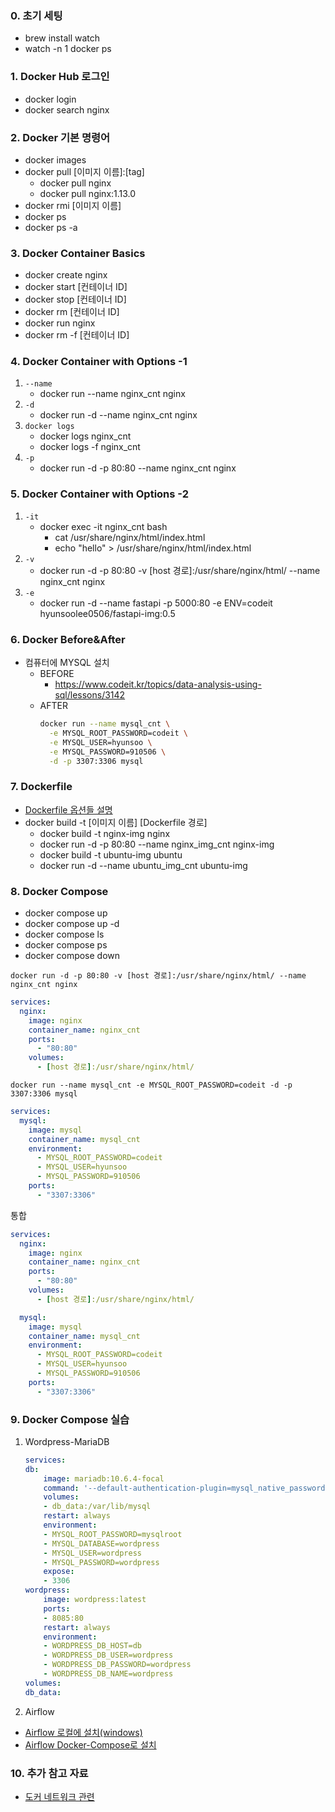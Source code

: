 ### 0. 초기 세팅
- brew install watch
- watch -n 1 docker ps
### 1. Docker Hub 로그인
- docker login
- docker search nginx
### 2. Docker 기본 명령어
- docker images
- docker pull [이미지 이름]:[tag]
  - docker pull nginx
  - docker pull nginx:1.13.0
- docker rmi [이미지 이름]
- docker ps
- docker ps -a
### 3. Docker Container Basics
- docker create nginx
- docker start [컨테이너 ID]
- docker stop [컨테이너 ID]
- docker rm [컨테이너 ID]
- docker run nginx
- docker rm -f [컨테이너 ID]
### 4. Docker Container with Options -1
1. `--name`
   - docker run --name nginx_cnt nginx
2. `-d`
   - docker run -d --name nginx_cnt nginx
3. `docker logs`
    - docker logs nginx_cnt
    - docker logs -f nginx_cnt
4. `-p`
   - docker run -d -p 80:80 --name nginx_cnt nginx
### 5. Docker Container with Options -2
1. `-it`
   - docker exec -it nginx_cnt bash
     - cat /usr/share/nginx/html/index.html
     - echo "hello" > /usr/share/nginx/html/index.html
1. `-v` 
   - docker run -d -p 80:80 -v [host 경로]:/usr/share/nginx/html/ --name nginx_cnt nginx
2. `-e`
   - docker run -d --name fastapi -p 5000:80 -e ENV=codeit hyunsoolee0506/fastapi-img:0.5
### 6. Docker Before&After
- 컴퓨터에 MYSQL 설치
  - BEFORE
    - https://www.codeit.kr/topics/data-analysis-using-sql/lessons/3142
  - AFTER
    ```bash
    docker run --name mysql_cnt \
      -e MYSQL_ROOT_PASSWORD=codeit \
      -e MYSQL_USER=hyunsoo \
      -e MYSQL_PASSWORD=910506 \
      -d -p 3307:3306 mysql
    ```
### 7. Dockerfile
- [Dockerfile 옵션들 설명](https://velog.io/@newnew_daddy/DOCKER01)
- docker build -t [이미지 이름] [Dockerfile 경로]
  - docker build -t nginx-img nginx
  - docker run -d -p 80:80 --name nginx_img_cnt nginx-img
  - docker build -t ubuntu-img ubuntu
  - docker run -d --name ubuntu_img_cnt ubuntu-img
### 8. Docker Compose
- docker compose up
- docker compose up -d
- docker compose ls
- docker compose ps
- docker compose down

`docker run -d -p 80:80 -v [host 경로]:/usr/share/nginx/html/ --name nginx_cnt nginx`
```yaml
services:
  nginx:
    image: nginx
    container_name: nginx_cnt
    ports:
      - "80:80"
    volumes:
      - [host 경로]:/usr/share/nginx/html/
```
`docker run --name mysql_cnt -e MYSQL_ROOT_PASSWORD=codeit -d -p 3307:3306 mysql`
```yaml
services:
  mysql:
    image: mysql
    container_name: mysql_cnt
    environment:
      - MYSQL_ROOT_PASSWORD=codeit
      - MYSQL_USER=hyunsoo
      - MYSQL_PASSWORD=910506
    ports:
      - "3307:3306"
```
통합
```yaml
services:
  nginx:
    image: nginx
    container_name: nginx_cnt
    ports:
      - "80:80"
    volumes:
      - [host 경로]:/usr/share/nginx/html/

  mysql:
    image: mysql
    container_name: mysql_cnt
    environment:
      - MYSQL_ROOT_PASSWORD=codeit
      - MYSQL_USER=hyunsoo
      - MYSQL_PASSWORD=910506
    ports:
      - "3307:3306"
```
### 9. Docker Compose 실습
1. Wordpress-MariaDB
    ```yaml
    services:
    db:
        image: mariadb:10.6.4-focal
        command: '--default-authentication-plugin=mysql_native_password'
        volumes:
        - db_data:/var/lib/mysql
        restart: always
        environment:
        - MYSQL_ROOT_PASSWORD=mysqlroot
        - MYSQL_DATABASE=wordpress
        - MYSQL_USER=wordpress
        - MYSQL_PASSWORD=wordpress
        expose:
        - 3306
    wordpress:
        image: wordpress:latest
        ports:
        - 8085:80
        restart: always
        environment:
        - WORDPRESS_DB_HOST=db
        - WORDPRESS_DB_USER=wordpress
        - WORDPRESS_DB_PASSWORD=wordpress
        - WORDPRESS_DB_NAME=wordpress
    volumes:
    db_data:
    ```
2. Airflow
  - [Airflow 로컬에 설치(windows)](https://vivekjadhavr.medium.com/how-to-easily-install-apache-airflow-on-windows-6f041c9c80d2)
  - [Airflow Docker-Compose로 설치](https://airflow.apache.org/docs/apache-airflow/stable/howto/docker-compose/index.html)
### 10. 추가 참고 자료
- [도커 네트워크 관련](https://accesto.com/blog/docker-networks-explained-part-2/)


